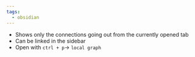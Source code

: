 ```yaml
---
tags:
  - obsidian
---
```

- Shows only the connections going out from the currently opened tab
- Can be linked in the sidebar
- Open with `ctrl + p`-> `local graph`